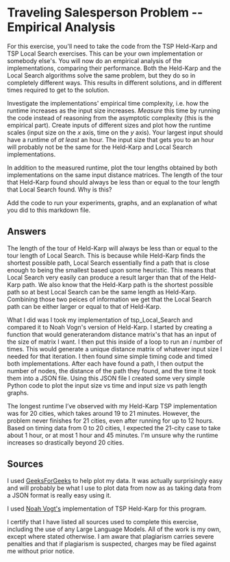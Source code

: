 # Traveling Salesperson Problem -- Empirical Analysis

For this exercise, you'll need to take the code from the TSP Held-Karp and TSP
Local Search exercises. This can be your own implementation or somebody else's.
You will now do an empirical analysis of the implementations, comparing their
performance. Both the Held-Karp and the Local Search algorithms solve the same
problem, but they do so in completely different ways. This results in different
solutions, and in different times required to get to the solution.

Investigate the implementations' empirical time complexity, i.e. how the runtime
increases as the input size increases. *Measure* this time by running the code
instead of reasoning from the asymptotic complexity (this is the empirical
part). Create inputs of different sizes and plot how the runtime scales (input
size on the $x$ axis, time on the $y$ axis). Your largest input should have a
runtime of *at least* an hour. The input size that gets you to an hour will
probably not be the same for the Held-Karp and Local Search implementations.

In addition to the measured runtime, plot the tour lengths obtained by both
implementations on the same input distance matrices. The length of the tour that
Held-Karp found should always be less than or equal to the tour length that
Local Search found. Why is this?

Add the code to run your experiments, graphs, and an explanation of what you did
to this markdown file.

## Answers

The length of the tour of Held-Karp will always be less than or equal to the tour length of Local Search. This is because while Held-Karp finds the shortest possible path, Local Search essentially find a path that is close enough to being the smallest based upon some heuristic. This means that Local Search very easily can produce a result larger than that of the Held-Karp path. We also know that the Held-Karp path is the shortest possible path so at best Local Search can be the same length as Held-Karp. Combining those two peices of information we get that the Local Search path can be either larger or equal to that of Held-Karp.

What I did was I took my implementation of tsp_Local_Search and compared it to Noah Vogn's version of Held-Karp. I started by creating a function that would generaterandom distance matrix's that has an input of the size of matrix I want. I then put this inside of a loop to run an $i$ number of times. This would generate a unique distance matrix of whatever input size I needed for that iteration. I then found sime simple timing code and timed both implementations. After each have found a path, I then output the number of nodes, the distance of the path they found, and the time it took them into a JSON file. Using this JSON file I created some very simple Python code to plot the input size vs time and input size vs path length graphs.

The longest runtime I’ve observed with my Held-Karp TSP implementation was for 20 cities, which takes around 19 to 21 minutes. However, the problem never finishes for 21 cities, even after running for up to 12 hours. Based on timing data from 0 to 20 cities, I expected the 21-city case to take about 1 hour, or at most 1 hour and 45 minutes. I'm unsure why the runtime increases so drastically beyond 20 cities.

## Sources

I used [GeeksForGeeks](https://www.geeksforgeeks.org/graph-plotting-in-python-set-1/) to help plot my data. It was actually surprisingly easy and will probably be what I use to plot data from now as as taking data from a JSON format is really easy using it.

I used [Noah Vogt's](https://github.com/COSC3020/tsp-comparison-noahvogt1.git) implementation of TSP Held-Karp for this program.

I certify that I have listed all sources used to complete this exercise, including the use of any Large Language Models. All of the work is my own, except where stated otherwise. I am aware that plagiarism carries severe penalties and that if plagiarism is suspected, charges may be filed against me without prior notice.